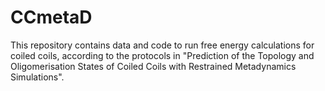 # CCmetaD

This repository contains data and code to run free energy calculations for coiled coils, according to the protocols in "Prediction of the Topology and Oligomerisation States of Coiled Coils with Restrained Metadynamics Simulations".
